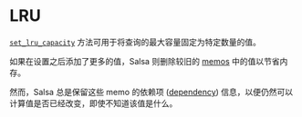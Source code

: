 <!-- master#68cb5e9 --->

# LRU

[`set_lru_capacity`] 方法可用于将查询的最大容量固定为特定数量的值。

如果在设置之后添加了更多的值，Salsa 则删除较旧的 [memos] 中的值以节省内存。

然而，Salsa 总是保留这些 memo 的依赖项 ([dependency]) 信息，以便仍然可以计算值是否已经改变，即使不知道该值是什么。

[`set_lru_capacity`]: https://docs.rs/salsa/0.16.1/salsa/struct.QueryTableMut.html#method.set_lru_capacity
[memos]: ./memo.md
[dependency]: ./dependency.md
